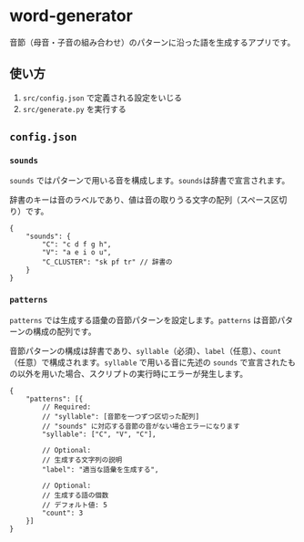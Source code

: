 # word-generator

音節（母音・子音の組み合わせ）のパターンに沿った語を生成するアプリです。

## 使い方

1. `src/config.json` で定義される設定をいじる
2. `src/generate.py` を実行する

## `config.json`

### `sounds`

`sounds` ではパターンで用いる音を構成します。`sounds`は辞書で宣言されます。

辞書のキーは音のラベルであり、値は音の取りうる文字の配列（スペース区切り）です。

```json5
{
    "sounds": {
        "C": "c d f g h",
        "V": "a e i o u",
        "C_CLUSTER": "sk pf tr" // 辞書の
    }
}
```

### `patterns`

`patterns` では生成する語彙の音節パターンを設定します。`patterns` は音節パターンの構成の配列です。

音節パターンの構成は辞書であり、`syllable`（必須）、`label`（任意）、`count`（任意）で構成されます。`syllable` で用いる音に先述の `sounds` で宣言されたもの以外を用いた場合、スクリプトの実行時にエラーが発生します。

```json5
{
    "patterns": [{
        // Required:
        // "syllable": [音節を一つずつ区切った配列]
        // "sounds" に対応する音節の音がない場合エラーになります
        "syllable": ["C", "V", "C"],
    
        // Optional:
        // 生成する文字列の説明
        "label": "適当な語彙を生成する",
    
        // Optional:
        // 生成する語の個数
        // デフォルト値: 5
        "count": 3
    }]
}
```
